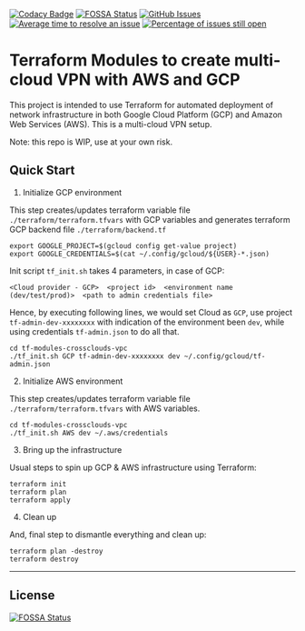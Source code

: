 [![Codacy Badge](https://api.codacy.com/project/badge/Grade/176573f425d147eabd9694b3674e1c05)](https://app.codacy.com/app/oleggorj/tf-modules-crossclouds-vpc?utm_source=github.com&utm_medium=referral&utm_content=OlegGorj/tf-modules-crossclouds-vpc&utm_campaign=badger)
[![FOSSA Status](https://app.fossa.io/api/projects/git%2Bgithub.com%2FOlegGorj%2Ftf-modules-crossclouds-vpc.svg?type=shield)](https://app.fossa.io/projects/git%2Bgithub.com%2FOlegGorj%2Ftf-modules-crossclouds-vpc?ref=badge_shield)
[![GitHub Issues](https://img.shields.io/github/issues/OlegGorJ/tf-modules-crossclouds-vpc.svg)](https://github.com/OlegGorJ/tf-modules-crossclouds-vpc/issues)
[![Average time to resolve an issue](http://isitmaintained.com/badge/resolution/OlegGorJ/tf-modules-crossclouds-vpc.svg)](http://isitmaintained.com/project/OlegGorJ/tf-modules-crossclouds-vpc "Average time to resolve an issue")
[![Percentage of issues still open](http://isitmaintained.com/badge/open/OlegGorJ/tf-modules-crossclouds-vpc.svg)](http://isitmaintained.com/project/OlegGorJ/tf-modules-crossclouds-vpc "Percentage of issues still open")

# Terraform Modules to create multi-cloud VPN with AWS and GCP

This project is intended to use Terraform for automated deployment of network infrastructure in both Google Cloud Platform (GCP) and Amazon Web Services (AWS). This is a multi-cloud VPN setup.

Note: this repo is WIP, use at your own risk.


## Quick Start

1. Initialize GCP environment

This step creates/updates terraform variable file `./terraform/terraform.tfvars` with GCP variables and generates terraform GCP backend file `./terraform/backend.tf`

```
export GOOGLE_PROJECT=$(gcloud config get-value project)
export GOOGLE_CREDENTIALS=$(cat ~/.config/gcloud/${USER}-*.json)
```

Init script `tf_init.sh` takes 4 parameters, in case of GCP:

```
<Cloud provider - GCP>  <project id>  <environment name (dev/test/prod)>  <path to admin credentials file>
```

Hence, by executing following lines, we would set Cloud as `GCP`, use project `tf-admin-dev-xxxxxxxx` with indication of the environment been `dev`, while using credentials `tf-admin.json` to do all that.

```
cd tf-modules-crossclouds-vpc
./tf_init.sh GCP tf-admin-dev-xxxxxxxx dev ~/.config/gcloud/tf-admin.json

```

2. Initialize AWS environment

This step creates/updates terraform variable file `./terraform/terraform.tfvars` with AWS variables.

```
cd tf-modules-crossclouds-vpc
./tf_init.sh AWS dev ~/.aws/credentials

```

3. Bring up the infrastructure

Usual steps to spin up GCP & AWS infrastructure using Terraform:

```
terraform init
terraform plan
terraform apply
```


4. Clean up

And, final step to dismantle everything and clean up:

```
terraform plan -destroy
terraform destroy
```


---

## License
[![FOSSA Status](https://app.fossa.io/api/projects/git%2Bgithub.com%2FOlegGorj%2Ftf-modules-crossclouds-vpc.svg?type=large)](https://app.fossa.io/projects/git%2Bgithub.com%2FOlegGorj%2Ftf-modules-crossclouds-vpc?ref=badge_large)
